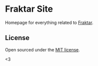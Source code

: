 # Fraktar Site

Homepage for everything related to [Fraktar](http://fraktar.com).

## License

Open sourced under the [MIT license](LICENSE.md).

<3
